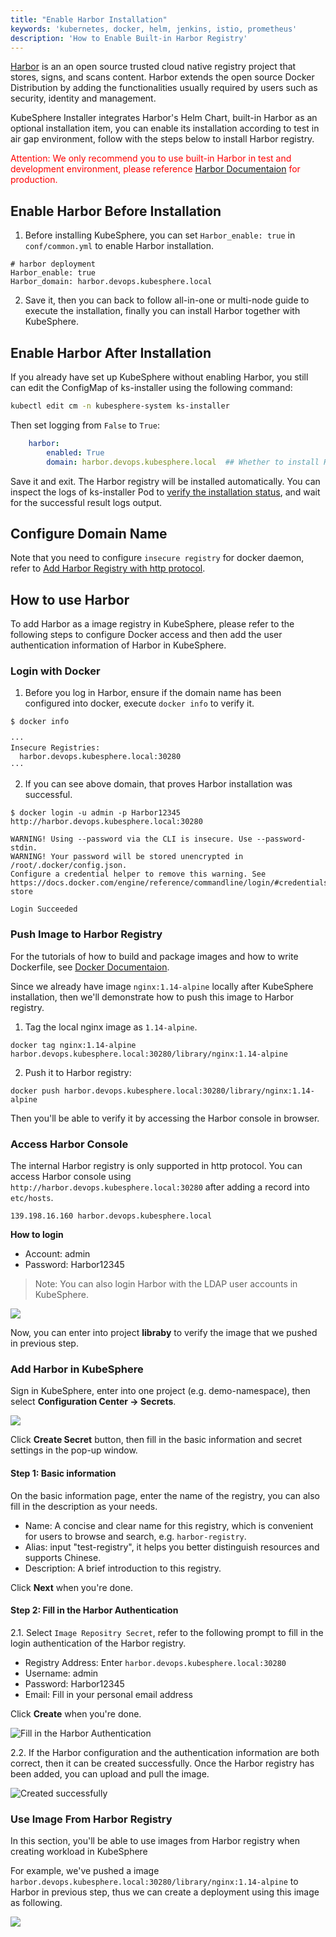 ```yaml
---
title: "Enable Harbor Installation"
keywords: 'kubernetes, docker, helm, jenkins, istio, prometheus'
description: 'How to Enable Built-in Harbor Registry'
---
```


[Harbor](https://goharbor.io/) is an an open source trusted cloud native registry project that stores, signs, and scans content. Harbor extends the open source Docker Distribution by adding the functionalities usually required by users such as security, identity and management.

KubeSphere Installer integrates Harbor's Helm Chart, built-in Harbor as an optional installation item, you can enable its installation according to test in air gap environment, follow with the steps below to install Harbor registry.

<font color="red">Attention: We only recommend you to use built-in Harbor in test and development environment, please reference [Harbor Documentaion](https://github.com/goharbor/harbor/blob/master/docs/installation_guide.md) for production.</font>

## Enable Harbor Before Installation

1. Before installing KubeSphere, you can set `Harbor_enable: true` in `conf/common.yml` to enable Harbor installation.

```
# harbor deployment
Harbor_enable: true
Harbor_domain: harbor.devops.kubesphere.local
```

2. Save it, then you can back to follow all-in-one or multi-node guide to execute the installation, finally you can install Harbor together with KubeSphere.

## Enable Harbor After Installation

If you already have set up KubeSphere without enabling Harbor, you still can edit the ConfigMap of ks-installer using the following command:

```bash
kubectl edit cm -n kubesphere-system ks-installer
```

Then set logging from `False` to `True`:

```yaml
    harbor:
        enabled: True
        domain: harbor.devops.kubesphere.local  ## Whether to install Harbor
```

Save it and exit. The Harbor registry will be installed automatically. You can inspect the logs of ks-installer Pod to [verify the installation status](../verify-components), and wait for the successful result logs output.

## Configure Domain Name

Note that you need to configure `insecure registry` for docker daemon, refer to [Add Harbor Registry with http protocol](../../configuration/image-registry/#http).

## How to use Harbor

To add Harbor as a image registry in KubeSphere, please refer to the following steps to configure Docker access and then add the user authentication information of Harbor in KubeSphere.

### Login with Docker

1. Before you log in Harbor, ensure if the domain name has been configured into docker, execute `docker info` to verify it.

```
$ docker info

···
Insecure Registries:
  harbor.devops.kubesphere.local:30280
···
```

2. If you can see above domain, that proves Harbor installation was successful.

```
$ docker login -u admin -p Harbor12345 http://harbor.devops.kubesphere.local:30280

WARNING! Using --password via the CLI is insecure. Use --password-stdin.
WARNING! Your password will be stored unencrypted in /root/.docker/config.json.
Configure a credential helper to remove this warning. See
https://docs.docker.com/engine/reference/commandline/login/#credentials-store

Login Succeeded
```

### Push Image to Harbor Registry

For the tutorials of how to build and package images and how to write Dockerfile, see [Docker Documentaion](https://docs.docker.com/develop/develop-images/dockerfile_best-practices/).

Since we already have image `nginx:1.14-alpine` locally after KubeSphere installation, then we'll demonstrate how to push this image to Harbor registry.


1. Tag the local nginx image as `1.14-alpine`.

```
docker tag nginx:1.14-alpine harbor.devops.kubesphere.local:30280/library/nginx:1.14-alpine
```

2. Push it to Harbor registry:

```
docker push harbor.devops.kubesphere.local:30280/library/nginx:1.14-alpine
```

Then you'll be able to verify it by accessing the Harbor console in browser.

### Access Harbor Console

The internal Harbor registry is only supported in http protocol. You can access Harbor console using `http://harbor.devops.kubesphere.local:30280` after adding a record  into `etc/hosts`.


```
139.198.16.160 harbor.devops.kubesphere.local
```

**How to login**


- Account: admin
- Password: Harbor12345


> Note: You can also login Harbor with the LDAP user accounts in KubeSphere.

![](https://pek3b.qingstor.com/kubesphere-docs/png/20200104152927.png)

Now, you can enter into project **libraby** to verify the image that we pushed in previous step.

### Add Harbor in KubeSphere

Sign in KubeSphere, enter into one project (e.g. demo-namespace), then select **Configuration Center → Secrets**.

![](https://pek3b.qingstor.com/kubesphere-docs/png/20200104155620.png)

Click **Create Secret** button, then fill in the basic information and secret settings in the pop-up window.

#### Step 1: Basic information

On the basic information page, enter the name of the registry, you can also fill in the description as your needs.


- Name: A concise and clear name for this registry, which is convenient for users to browse and search, e.g. `harbor-registry`.
- Alias: input "test-registry", it helps you better distinguish resources and supports Chinese.
- Description: A brief introduction to this registry.

Click **Next** when you're done.

#### Step 2: Fill in the Harbor Authentication

2.1. Select `Image Repositry Secret`, refer to the following prompt to fill in the login authentication of the Harbor registry.



- Registry Address: Enter `harbor.devops.kubesphere.local:30280`
- Username: admin
- Password: Harbor12345
- Email: Fill in your personal email address


Click **Create** when you're done.

![Fill in the Harbor Authentication](https://pek3b.qingstor.com/kubesphere-docs/png/harbor-secret.png)

2.2. If the Harbor configuration and the authentication information are both correct, then it can be created successfully. Once the Harbor registry has been added, you can upload and pull the image.

![Created successfully](https://pek3b.qingstor.com/kubesphere-docs/png/20190322205528.png)


### Use Image From Harbor Registry

In this section, you'll be able to use images from Harbor registry when creating workload in KubeSphere

For example, we've pushed a image   `harbor.devops.kubesphere.local:30280/library/nginx:1.14-alpine` to Harbor in previous step, thus we can create a deployment using this image as following.

![](https://pek3b.qingstor.com/kubesphere-docs/png/20200104161758.png)
